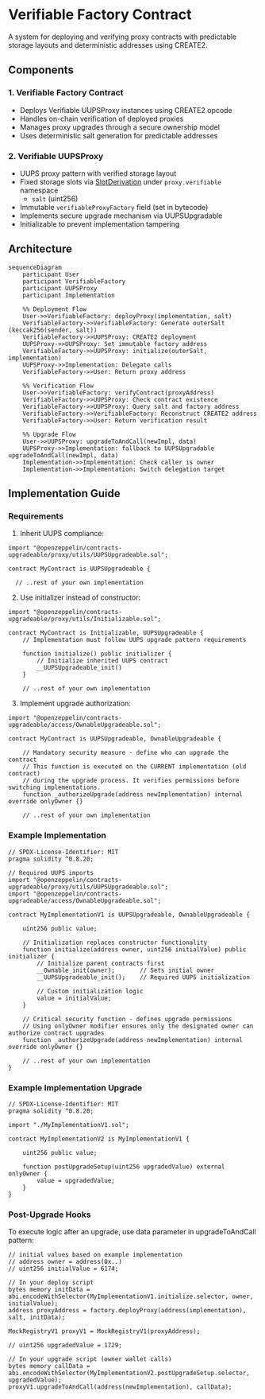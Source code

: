 # Verifiable Factory Contract

A system for deploying and verifying proxy contracts with predictable storage layouts and deterministic addresses using CREATE2.

## Components

### 1. Verifiable Factory Contract
- Deploys Verifiable UUPSProxy instances using CREATE2 opcode
- Handles on-chain verification of deployed proxies
- Manages proxy upgrades through a secure ownership model
- Uses deterministic salt generation for predictable addresses

### 2. Verifiable UUPSProxy
- UUPS proxy pattern with verified storage layout
- Fixed storage slots via [SlotDerivation](https://docs.openzeppelin.com/contracts/5.x/api/utils#SlotDerivation) under `proxy.verifiable` namespace
  - `salt` (uint256)
- Immutable `verifiableProxyFactory` field (set in bytecode)
- Implements secure upgrade mechanism via UUPSUpgradable
- Initializable to prevent implementation tampering

## Architecture

```mermaid
sequenceDiagram
    participant User
    participant VerifiableFactory
    participant UUPSProxy
    participant Implementation

    %% Deployment Flow
    User->>VerifiableFactory: deployProxy(implementation, salt)
    VerifiableFactory->>VerifiableFactory: Generate outerSalt (keccak256(sender, salt))
    VerifiableFactory->>UUPSProxy: CREATE2 deployment
    UUPSProxy->>UUPSProxy: Set immutable factory address
    VerifiableFactory->>UUPSProxy: initialize(outerSalt, implementation)
    UUPSProxy->>Implementation: Delegate calls
    VerifiableFactory->>User: Return proxy address

    %% Verification Flow
    User->>VerifiableFactory: verifyContract(proxyAddress)
    VerifiableFactory->>UUPSProxy: Check contract existence
    VerifiableFactory->>UUPSProxy: Query salt and factory address
    VerifiableFactory->>VerifiableFactory: Reconstruct CREATE2 address
    VerifiableFactory->>User: Return verification result

    %% Upgrade Flow
    User->>UUPSProxy: upgradeToAndCall(newImpl, data)
    UUPSProxy->>Implementation: fallback to UUPSUpgradable upgradeToAndCall(newImpl, data)
    Implementation->>Implementation: Check caller is owner
    Implementation->>Implementation: Switch delegation target
```

## Implementation Guide

### Requirements
1. Inherit UUPS compliance:
```solidity
import "@openzeppelin/contracts-upgradeable/proxy/utils/UUPSUpgradeable.sol";

contract MyContract is UUPSUpgradeable {

  // ..rest of your own implementation
```

2. Use initializer instead of constructor:
```solidity
import "@openzeppelin/contracts-upgradeable/proxy/utils/Initializable.sol";

contract MyContract is Initializable, UUPSUpgradeable {
    // Implementation must follow UUPS upgrade pattern requirements

    function initialize() public initializer {
        // Initialize inherited UUPS contract
        __UUPSUpgradeable_init()
    }

    // ..rest of your own implementation
```

3. Implement upgrade authorization:
```solidity
import "@openzeppelin/contracts-upgradeable/access/OwnableUpgradeable.sol";

contract MyContract is UUPSUpgradeable, OwnableUpgradeable {

    // Mandatory security measure - define who can upgrade the contract
    // This function is executed on the CURRENT implementation (old contract)
    // during the upgrade process. It verifies permissions before switching implementations.
    function _authorizeUpgrade(address newImplementation) internal override onlyOwner {}

    // ..rest of your own implementation
```

### Example Implementation

```solidity
// SPDX-License-Identifier: MIT
pragma solidity ^0.8.20;

// Required UUPS imports
import "@openzeppelin/contracts-upgradeable/proxy/utils/UUPSUpgradeable.sol";
import "@openzeppelin/contracts-upgradeable/access/OwnableUpgradeable.sol";

contract MyImplementationV1 is UUPSUpgradeable, OwnableUpgradeable {
    
    uint256 public value;

    // Initialization replaces constructor functionality
    function initialize(address owner, uint256 initialValue) public initializer {
        // Initialize parent contracts first
        __Ownable_init(owner);       // Sets initial owner
        __UUPSUpgradeable_init();    // Required UUPS initialization
        
        // Custom initialization logic
        value = initialValue;
    }

    // Critical security function - defines upgrade permissions
    // Using onlyOwner modifier ensures only the designated owner can authorize contract upgrades
    function _authorizeUpgrade(address newImplementation) internal override onlyOwner {}

    // ..rest of your own implementation
}
```

### Example Implementation Upgrade

```solidity
// SPDX-License-Identifier: MIT
pragma solidity ^0.8.20;

import "./MyImplementationV1.sol";

contract MyImplementationV2 is MyImplementationV1 {

    uint256 public value;
    
    function postUpgradeSetup(uint256 upgradedValue) external onlyOwner {
        value = upgradedValue;
    }
}
```

### Post-Upgrade Hooks
To execute logic after an upgrade, use data parameter in upgradeToAndCall pattern:

```solidity
// initial values based on example implementation
// address owner = address(0x..)
// uint256 initialValue = 6174; 

// In your deploy script
bytes memory initData = abi.encodeWithSelector(MyImplementationV1.initialize.selector, owner, initialValue);
address proxyAddress = factory.deployProxy(address(implementation), salt, initData);

MockRegistryV1 proxyV1 = MockRegistryV1(proxyAddress);

// uint256 upgradedValue = 1729;

// In your upgrade script (owner wallet calls)
bytes memory callData = abi.encodeWithSelector(MyImplementationV2.postUpgradeSetup.selector, upgradedValue);
proxyV1.upgradeToAndCall(address(newImplementation), callData);
```
